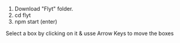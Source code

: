 1. Download "Flyt" folder.
2. cd flyt
3. npm start (enter)

Select a box by clicking on it & usse Arrow Keys to move the boxes
